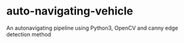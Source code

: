 # auto-navigating-vehicle
An autonavigating pipeline using Python3, OpenCV and canny edge detection method
